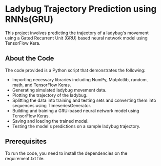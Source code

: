 # Ladybug Trajectory Prediction using RNNs(GRU) 

This project involves predicting the trajectory of a ladybug's movement using a Gated Recurrent Unit (GRU) based neural network model using TensorFlow Kera.

## About the Code

The code provided is a Python script that demonstrates the following:

- Importing necessary libraries including NumPy, Matplotlib, random, math, and TensorFlow Keras.
- Generating simulated ladybug movement data.
- Plotting the trajectory of the ladybug.
- Splitting the data into training and testing sets and converting them into sequences using TimeseriesGenerator.
- Building and training a GRU-based neural network model using TensorFlow Keras.
- Saving and loading the trained model.
- Testing the model's predictions on a sample ladybug trajectory.

## Prerequisites

To run the code, you need to install the dependencies on the requirement.txt file.
